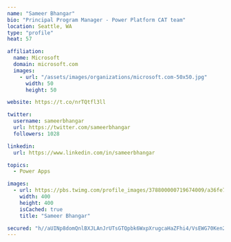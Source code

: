 ```yaml
---
name: "Sameer Bhangar"
bio: "Principal Program Manager - Power Platform CAT team"
location: Seattle, WA
type: "profile"
heat: 57

affiliation:
  name: Microsoft
  domain: microsoft.com
  images:
    - url: "/assets/images/organizations/microsoft.com-50x50.jpg"
      width: 50
      height: 50

website: https://t.co/nrTQtfl3ll

twitter:
  username: sameerbhangar
  url: https://twitter.com/sameerbhangar
  followers: 1028

linkedin:
  url: https://www.linkedin.com/in/sameerbhangar

topics:
  - Power Apps

images:
  - url: https://pbs.twimg.com/profile_images/378800000719674009/a36fe7ddfab1778b76e5793772e43798_400x400.jpeg
    width: 400
    height: 400
    isCached: true
    title: "Sameer Bhangar"

secured: "h//aUINp8domQnlBXJLAnJrUTsGTQpbk6WxpXrugcaHaZFhi4/VsEWG70Ken2izEtmfEsspA1gktnGcIFndK7gGHne8bdswJWHiEbfCSJBpGguHabknOFW4oQvV9v2xRzszj7oJsQaXYcwEBWo4kRS3ul5+d3g/npFbrnaG0j6dx6dshdOdK0nXe5MXltnLL/TRoqt+O3Ba7sbgYBoO4IfIZ8Mm48YlACjhXEkIGboOqza1/KxKYG7jnsYDn66zNeuFGztLV0MxJh5Age2KSZDNLPoOuk3tX/fJKA02ehw6mh6/fZYgAiWWqzTIS+TrnyRnBbpC+GhEUUuLQkJNt9OO/vrFCiBErobTUYqEX6ipAO0DmmRfWjYKIz73TgN6xXcG/s90EU+lbMDEuo5OzLk0782zGOrMRO+z2M9dzAGc=;TJY5nXzWc+iDY7ZMw4jW5A=="
---
```


